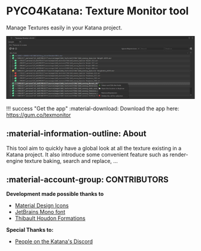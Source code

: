 # PYCO4Katana: Texture Monitor tool

Manage Textures easily in your Katana project.


![Main](images/main_visu.png)

!!! success "Get the app"
    :material-download: Download the app here: <https://gum.co/texmonitor>

## :material-information-outline: About

This tool aim to quickly have a global look at all the texture existing in a Katana project. It also introduce
some convenient feature such as render-engine texture baking, search and replace, ... 

    
## :material-account-group: CONTRIBUTORS

**Development made possible thanks to**

- <a href=https://materialdesignicons.com> Material Design Icons </a>
- <a href=https://www.jetbrains.com/lp/mono/> JetBrains Mono font </a>
- <a href=https://www.docstring.fr/> Thibault Houdon Formations </a>

**Special Thanks to:**

- <a href=https://discord.gg/Rgn9ucN> People on the Katana's Discord </a>
